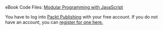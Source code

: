 

eBook Code Files: [Modular Programming with JavaScript](https://www.packtpub.com/lcode_download/24354)

You have to log into [Packt Publishing](http://www.packtpub.com) with your free account. If you do not have an account, you can [register for one here.](https://www.packtpub.com/register)